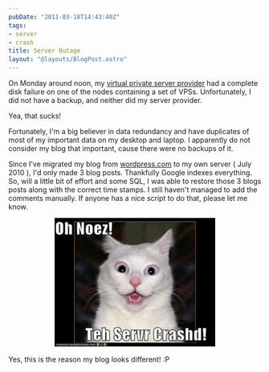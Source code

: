 ```yaml
---
pubDate: "2011-03-18T14:43:40Z"
tags:
- server
- crash
title: Server Outage
layout: "@layouts/BlogPost.astro"
---
```


On Monday around noon, my <a href="http://yourdomaingoeshere.com">virtual private server provider</a> had a complete disk failure on one of the nodes containing a set of VPSs. Unfortunately, I did not have a backup, and neither did my server provider.

Yea, that sucks!

Fortunately, I'm a big believer in data redundancy and have duplicates of most of my important data on my desktop and laptop. I apparently do not consider my blog that important, cause there were no backups of it.

Since I've migrated my blog from <a href="http://aorotos.wordpress.com">wordpress.com</a> to my own server ( July 2010 ), I'd only made 3 blog posts. Thankfully Google indexes everything. So, will a little bit of effort and some SQL, I was able to restore those 3 blogs posts along with the correct time stamps. I still haven't managed to add the comments manually. If anyone has a nice script to do that, please let me know.
<p style="text-align: center;"><a href="/blog/images/2011/03/18/72644ei2fpjxke365vmfpzjfloxat_400.jpg"><img class="size-full wp-image-360 aligncenter" title="Lol-cat" src="/blog/images/2011/03/18/72644ei2fpjxke365vmfpzjfloxat_400.jpg" alt="" width="320" height="256" /></a></p>
Yes, this is the reason my blog looks different! :P
